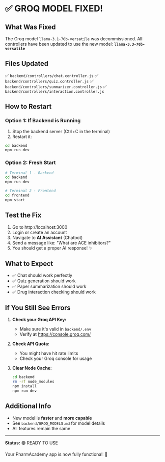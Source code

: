 # ✅ GROQ MODEL FIXED!

## What Was Fixed

The Groq model `llama-3.1-70b-versatile` was decommissioned. All controllers have been updated to use the new model: **`llama-3.3-70b-versatile`**

## Files Updated

✅ `backend/controllers/chat.controller.js`
✅ `backend/controllers/quiz.controller.js`
✅ `backend/controllers/summarizer.controller.js`
✅ `backend/controllers/interaction.controller.js`

## How to Restart

### Option 1: If Backend is Running
1. Stop the backend server (Ctrl+C in the terminal)
2. Restart it:
```bash
cd backend
npm run dev
```

### Option 2: Fresh Start
```bash
# Terminal 1 - Backend
cd backend
npm run dev

# Terminal 2 - Frontend
cd frontend
npm start
```

## Test the Fix

1. Go to http://localhost:3000
2. Login or create an account
3. Navigate to **AI Assistant** (Chatbot)
4. Send a message like: "What are ACE inhibitors?"
5. You should get a proper AI response! ✨

## What to Expect

- ✅ Chat should work perfectly
- ✅ Quiz generation should work
- ✅ Paper summarization should work
- ✅ Drug interaction checking should work

## If You Still See Errors

1. **Check your Groq API Key:**
   - Make sure it's valid in `backend/.env`
   - Verify at https://console.groq.com/

2. **Check API Quota:**
   - You might have hit rate limits
   - Check your Groq console for usage

3. **Clear Node Cache:**
   ```bash
   cd backend
   rm -rf node_modules
   npm install
   npm run dev
   ```

## Additional Info

- New model is **faster** and **more capable**
- See `backend/GROQ_MODELS.md` for model details
- All features remain the same

---

**Status:** 🟢 READY TO USE

Your PharmAcademy app is now fully functional! 🎉
